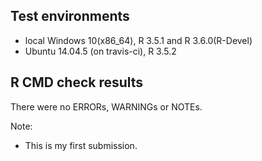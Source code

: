 ## Test environments
* local Windows 10(x86_64), R 3.5.1 and R 3.6.0(R-Devel)
* Ubuntu 14.04.5 (on travis-ci), R 3.5.2

## R CMD check results
There were no ERRORs, WARNINGs or NOTEs. 

Note:   
* This is my first submission.
